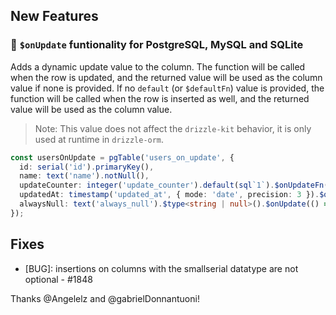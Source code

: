 ## New Features

### 🎉 `$onUpdate` funtionality for PostgreSQL, MySQL and SQLite

Adds a dynamic update value to the column.
The function will be called when the row is updated, and the returned value will be used as the column value if none is provided.
If no `default` (or `$defaultFn`) value is provided, the function will be called when the row is inserted as well, and the returned value will be used as the column value.

> Note: This value does not affect the `drizzle-kit` behavior, it is only used at runtime in `drizzle-orm`.

```ts
const usersOnUpdate = pgTable('users_on_update', {
  id: serial('id').primaryKey(),
  name: text('name').notNull(),
  updateCounter: integer('update_counter').default(sql`1`).$onUpdateFn(() => sql`update_counter + 1`),
  updatedAt: timestamp('updated_at', { mode: 'date', precision: 3 }).$onUpdate(() => new Date()),
  alwaysNull: text('always_null').$type<string | null>().$onUpdate(() => null),
});
```

## Fixes

- [BUG]: insertions on columns with the smallserial datatype are not optional - #1848

Thanks @Angelelz and @gabrielDonnantuoni!